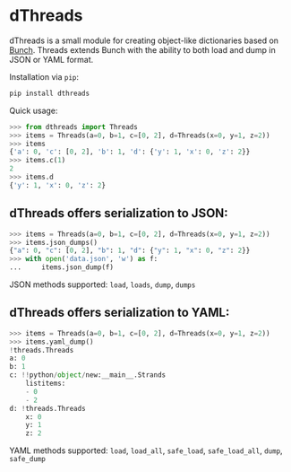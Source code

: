 dThreads
========


dThreads is a small module for creating object-like dictionaries based on
[Bunch][bunch]. Threads extends Bunch with the ability to both load and dump in
JSON or YAML format.

Installation via `pip`:

```bash
pip install dthreads
```

Quick usage:

```python
>>> from dthreads import Threads
>>> items = Threads(a=0, b=1, c=[0, 2], d=Threads(x=0, y=1, z=2))
>>> items
{'a': 0, 'c': [0, 2], 'b': 1, 'd': {'y': 1, 'x': 0, 'z': 2}}
>>> items.c(1)
2
>>> items.d
{'y': 1, 'x': 0, 'z': 2}
```

dThreads offers serialization to JSON:
--------------------------------------

```python
>>> items = Threads(a=0, b=1, c=[0, 2], d=Threads(x=0, y=1, z=2))
>>> items.json_dumps()
{"a": 0, "c": [0, 2], "b": 1, "d": {"y": 1, "x": 0, "z": 2}}
>>> with open('data.json', 'w') as f:
...     items.json_dump(f)
```

JSON methods supported: `load`, `loads`, `dump`, `dumps`

dThreads offers serialization to YAML:
--------------------------------------

```python
>>> items = Threads(a=0, b=1, c=[0, 2], d=Threads(x=0, y=1, z=2))
>>> items.yaml_dump()
!threads.Threads
a: 0
b: 1
c: !!python/object/new:__main__.Strands
    listitems:
    - 0
    - 2
d: !threads.Threads
    x: 0
    y: 1
    z: 2
```

YAML methods supported: `load`, `load_all`, `safe_load`, `safe_load_all`,
`dump`, `safe_dump`


[bunch]: (https://github.com/dsc/bunch)

